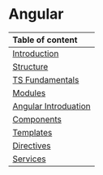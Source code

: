 # Angular

|Table of content|
|:-------------- |
|[Introduction](Introduction.md)|
|[Structure](Structure.md)|
|[TS Fundamentals](TsFundamentals.md)|
|[Modules](Module.md)|
|[Angular Introduation](AngularIntroduation.md)|
|[Components](Component.md)|
|[Templates](Templates.md)|
|[Directives](Directives.md)|
|[Services](Services.md)|
